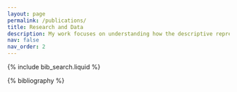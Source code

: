 ```yaml
---
layout: page
permalink: /publications/
title: Research and Data
description: My work focuses on understanding how the descriptive representation of racial and ethnic minorities in both elected and unelected bodies influences meaningful changes in the quality of life of their co-ethnic constituencies. 
nav: false
nav_order: 2
---
```


<!-- _pages/publications.md -->

<!-- Bibsearch Feature -->

{% include bib_search.liquid %}

<div class="publications">

{% bibliography %}

</div>
